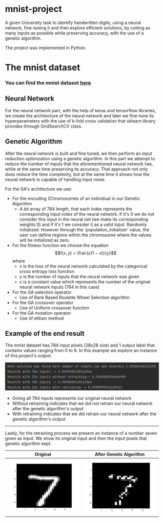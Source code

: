 # mnist-project
A given University task to identify handwritten digits, using a neural network, fine-tuning it and then explore efficient solutions, by cutting as many inputs as possible while preserving accuracy, with the use of a genetic algorithm.

The project was implemented in Python.

# The mnist dataset

### You can find the mnist dataset __[here](https://www.kaggle.com/datasets/oddrationale/mnist-in-csv)__

## Neural Network

For the neural network part, with the help of keras and tensorflow libraries, we create the architecture of the neural network and later we fine-tune its hyperparameters with the use of k-fold cross validation that sklearn library provides through GridSearchCV class.

## Genetic Algorithm

After the neural network is built and fine tuned, we then perform an input reduction optimization using a genetic algorithm. In this part we attempt to reduce the number of inputs that the aforementioned neural network has, while at the same time preserving its accuracy. That approach not only does reduce the time complexity, but at the same time it shows how the neural network is capable of handling input noise.

For the GA's architecture we use:

* For the encoding (Chromosomes of an individual in our Genetic Algorithm
  * A bit array of 784 length, that each index represents the corresponding input index of the neural network. If it's 0 we do not consider this input in the neural net (we make its corresponding weights 0) and if it's 1 we consider it as a valid input. Randomly initialized. However through the 'population_initializer' value, the user can define regions within the chromosome where the values will be initialized as zero.
* For the fitness function we choose the equation
$$f(𝑥, 𝑦) = \frac{𝑐(1 − 𝑥)}{y}$$
where
  * x is the loss of the neural network calculated by the categorical cross entropy loss function
  * y is the number of inputs that the neural network was given
  * c is a constant value which represents the number of the original neural network inputs (784 in this case)
* For the GA selection operator
  * Use of Rank Based Roulette Wheel Selection algorithm
* For the GA crossover operator
  * Use of Uniform crossover function
* For the GA mutation operator
  * Use of elitism method

## Example of the end result

The mnist dataset has 784 input pixels (28x28 size) and 1 output label that contains values ranging from 0 to 9. In this example we explore an instance of this project's output.

![Output](https://github.com/John51679/mnist-project/blob/main/GeneticAlgorithm/Experiments/Final_experiments_TRAINED_rep.jpg)

* Giving all 784 inputs represents our original neural network
* Without retraining indicates that we did not retrain our neural network after the genetic algorithm's output
* With retraining indicates that we did retrain our neural network after the genetic algorithm's output

___
Lastly, for the retraining process we present an instance of a number seven given as input. We show its original input and then the input pixels that genetic algorithm kept.

| Original                  | After Genetic Algorithm                   |
| ------------------------- | ------------------------- |
| ![Server_Original](https://github.com/John51679/mnist-project/blob/main/GeneticAlgorithm/seven.jpg)   | ![Server_Original](https://github.com/John51679/mnist-project/blob/main/GeneticAlgorithm/seven_after.jpg)    |
